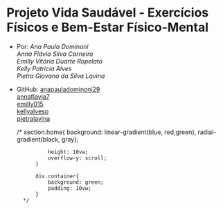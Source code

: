 # Projeto Vida Saudável - Exercícios Físicos e Bem-Estar Físico-Mental


- Por:
_Ana Paula Dominoni_ <br>
_Anna Flávia Silva Carneiro_ <br>
_Emilly Vitória Duarte Ropelato_ <br>
_Kelly Patricia Alves_ <br>
_Pietra Giovana da Silva Lavina_ <br>
- GitHub: [anapauladominoni29](https://github.com/anadominoni29) <br>
[annaflavia7](https://github.com/annaflavia7) <br>
[emilly015](https://github.com/emilly015) <br>
[kellyalvesp](https://github.com/kellyalvesp) <br>
[pietralavina](https://github.com/pietralavina)

   /* section.home{
                background: linear-gradient(blue, red,green), radial-gradient(black, gray);

                height: 10vw;
                overflow-y: scroll;
            }

            div.container{
                background: green;
                padding: 10vw;
            }
        */